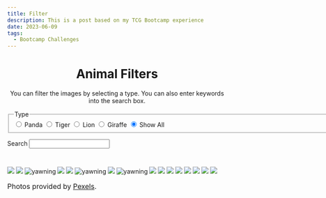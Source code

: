 ```yaml
---
title: Filter
description: This is a post based on my TCG Bootcamp experience
date: 2023-06-09
tags:
  - Bootcamp Challenges
---
```


<head>
  <!-- Required meta tags -->
  <meta charset="utf-8">
  <meta name="viewport" content="width=device-width, initial-scale=1">

  <title>Filter!</title>

  <style>
 h1{
  text-align: center;
}

.form-preamble {
  text-align: center;
}

form {
  width: 55em;
  margin: 1em auto;
}

fieldset {
  margin-bottom: 1em;
}

.hidden {
  display: none;
}

button {
  margin-left: 1em;
}

/* Populating the summary shouldn't affect the images */
#summary {
  min-height: 2em;
}

small {
  margin-top: 1em;
  display: block;
  font-size: medium;
}
  </style>

</head>

<body>
 <!--
  Four animals:
  - pandas
  - tigers
  - lions
  - giraffes
-->
<h1>Animal Filters</h1>
<p class="form-preamble">
  You can filter the images by selecting a type. You can also enter keywords into the search box.
</p>
<form id="filters">
  <fieldset>
    <legend>Type</legend>
      <input type="radio" name="animalType" id="panda" value="panda">
      <label for="panda">Panda</label>
      <input type="radio" name="animalType" id="tiger" value="tiger">
      <label for="tiger">Tiger</label>
      <input type="radio" name="animalType" id="lion" value="lion">
      <label for="lion">Lion</label>
      <input type="radio" name="animalType" id="giraffe" value="giraffe">
      <label for="giraffe">Giraffe</label>
      <input type="radio" name="animalType" id="all" value="all" checked>
      <label for="all">Show All</label>
  </fieldset>
  <label for="search">Search</label>
  <input type="search" name="search" id="search">
</form>

<div id="summary"></div>
<div id="results">
<img animal="panda" class="imageFilter" src="https://images.pexels.com/photos/4444036/pexels-photo-4444036.jpeg?auto=compress&cs=tinysrgb&w=300">
<img animal="panda" class="imageFilter" src="https://images.pexels.com/photos/4741847/pexels-photo-4741847.jpeg?auto=compress&cs=tinysrgb&w=300">
<img animal="lion" class="imageFilter" alt="yawning" src="https://images.pexels.com/photos/2265248/pexels-photo-2265248.jpeg?auto=compress&cs=tinysrgb&w=300">
<img animal="giraffe" class="imageFilter" src="https://images.pexels.com/photos/5745126/pexels-photo-5745126.jpeg?auto=compress&cs=tinysrgb&w=300">
<img animal="giraffe" class="imageFilter" src="https://images.pexels.com/photos/1054699/pexels-photo-1054699.jpeg?auto=compress&cs=tinysrgb&w=300">
<img animal="lion" class="imageFilter" alt="yawning" src="https://images.pexels.com/photos/3498323/pexels-photo-3498323.jpeg?auto=compress&cs=tinysrgb&w=300">
<img animal="panda" class="imageFilter" src="https://images.pexels.com/photos/6939449/pexels-photo-6939449.jpeg?auto=compress&cs=tinysrgb&w=300">
<img animal="tiger" class="imageFilter" alt="yawning" src="https://images.pexels.com/photos/40553/tiger-yawning-snow-adult-40553.jpeg?auto=compress&cs=tinysrgb&w=300">
<img animal="giraffe" class="imageFilter" src="https://images.pexels.com/photos/4577496/pexels-photo-4577496.jpeg?auto=compress&cs=tinysrgb&w=300">
<img animal="tiger" class="imageFilter" src="https://images.pexels.com/photos/2668607/pexels-photo-2668607.jpeg?auto=compress&cs=tinysrgb&w=300">
<img animal="tiger" class="imageFilter" src="https://images.pexels.com/photos/1926335/pexels-photo-1926335.jpeg?auto=compress&cs=tinysrgb&w=300">
<img animal="lion" class="imageFilter" src="https://images.pexels.com/photos/46795/lion-big-cat-predator-safari-46795.jpeg?auto=compress&cs=tinysrgb&w=300">
<img animal="tiger" class="imageFilter" src="https://images.pexels.com/photos/831275/pexels-photo-831275.jpeg?auto=compress&cs=tinysrgb&w=300">
<img animal="lion" class="imageFilter" src="https://images.pexels.com/photos/1320412/pexels-photo-1320412.jpeg?auto=compress&cs=tinysrgb&w=300">
<img animal="giraffe" class="imageFilter" src="https://images.pexels.com/photos/4577498/pexels-photo-4577498.jpeg?auto=compress&cs=tinysrgb&w=300">
<img animal="panda" class="imageFilter" src="https://images.pexels.com/photos/4741848/pexels-photo-4741848.jpeg?auto=compress&cs=tinysrgb&w=300">
</div>

<small>Photos provided by <a href="https://www.pexels.com">Pexels</a>.</small>

  <script>
 const images = document.getElementsByClassName('imageFilter');
// Get the form by ID from the live collection 'document.forms'.
const form = document.forms.filters;
// Get the radio elements by name from the live collection 'form.elements'.
const animalRadios = form.elements.animalType;
// Get the search text field by name from the live collection 'form.elements'.
const search = form.elements.search;
// Get the summary element (for "showing animals that match...").
const summary = document.getElementById('summary');

function shouldShowImage(image) {
  // Get the currently selected animal from the animal type radios collection.
  const selectedAnimal = animalRadios.value;
  // If 'Show All' isn't selected, and the currently selected animal doesn't
  // match the current image's 'animal' attribute, then it shouldn't be visible.
  if (selectedAnimal !== 'all' && selectedAnimal !== image.getAttribute('animal')) {
    return false;
  }
  // At this point we know the animal isn't filtered out by the radio buttons.
  // So if there's nothing in the search text field, it should be visible.
  if (!search.value) {
    return true;
  }
  // At this point we know there's something in the search text field. If the
  // image's alt attribute includes the search value, then the image should be
  // visible; otherwise it shouldn't.
  // For a case insensitive match, convert both the alt text and the search query
  // to lower case.
  return image.alt.toLowerCase().includes(search.value.toLowerCase());
}

function filterAnimals() {
  for (const image of images) {
    if (shouldShowImage(image)) {
      image.classList.remove('hidden');
    }
    else {
      image.classList.add('hidden');
    }
  }  
}

function updateSummary() {
  // I've cheated slightly by using Node.textContent, which we haven't come
  // across before. It's perfectly ok in this situation to use Element.innerHTML
  // instead.
  // 
  // It's generally safer to use Node.textContent to set dynamic text content:
  // with innerHTML you always have to ensure you're dealing with trusted input
  // (which is the case here, so we're fine!).
  //
  // See https://developer.mozilla.org/en-US/docs/Web/API/Node/textContent
  const filterLabel = form.querySelector(`label[for=${animalRadios.value}]`).textContent;
  summary.textContent = search.value ?
    `Showing animals that match the filter "${filterLabel}" and the search "${search.value}".` :
    `Showing animals that match the filter "${filterLabel}".`;
}

// Now update the summary on page load for the default selection.
updateSummary();

function update() {
  filterAnimals();
  updateSummary();
}

// Prevent submission of the form. Even though there's no submit button, there
// can be other ways to trigger a submission, eg. pressing enter on a text
// field.
form.addEventListener('submit', function (event) {
  event.preventDefault();
});

// Whenever an animal type is selected via the radio buttons, run filterAnimals.
for (const animalRadio of animalRadios) {
  animalRadio.addEventListener('change', update);
}

// Whenever the search query in the search text field is changed, run filterAnimals.
search.addEventListener('keyup', update);
  </script>
</body>